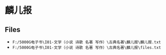 # 麟儿报

## Files

- `F:/5000G电子书\I01-文学（小说 诗歌 名著 写作）\古典名著\麟儿报\麟儿报.txt`
- `F:/5000G电子书\I01-文学（小说 诗歌 名著 写作）\古典名著\麟儿报\files.txt`
